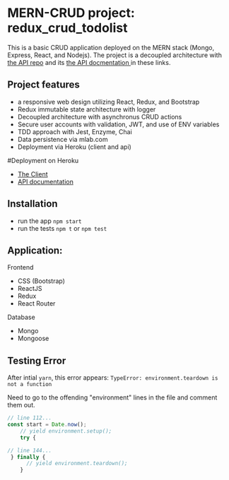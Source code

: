 # MERN-CRUD project: redux_crud_todolist 
This is a basic CRUD application deployed on the MERN stack (Mongo, Express, React, and Nodejs).  The project is a decoupled architecture with <a href="https://github.com/NeuTrix/redux-todo-api" target="_blank" > the API repo</a> and its <a href="https://documenter.getpostman.com/view/2246102/collection/RVnb9GaY" target="blank" >  the API docmentation </a> in these links.

## Project features

- a responsive web design utilizing React, Redux, and Bootstrap
- Redux immutable state architecture with logger
- Decoupled architecture with asynchronus CRUD actions 
- Secure user accounts with validation, JWT, and use of ENV variables
- TDD approach with Jest, Enzyme, Chai
- Data persistence via mlab.com
- Deployment via Heroku (client and api)

#Deployment on Heroku
- [The Client](https://redux-crud-project.herokuapp.com)
- [API documentation](https://documenter.getpostman.com/view/2246102/collection/RVnb9GaY)

## Installation
- run the app `npm start`
- run the tests `npm t` or `npm test`

## Application:

Frontend
- CSS (Bootstrap)
- ReactJS
- Redux
- React Router

Database
- Mongo
- Mongoose 

## Testing Error
After intial `yarn`, this error appears:
`TypeError: environment.teardown is not a function`

Need to go to the offending "environment" lines in the file and comment them out.

```javascript
// line 112...
const start = Date.now();
    // yield environment.setup();
    try {

// line 144...
 } finally {
      // yield environment.teardown();
    }
```
